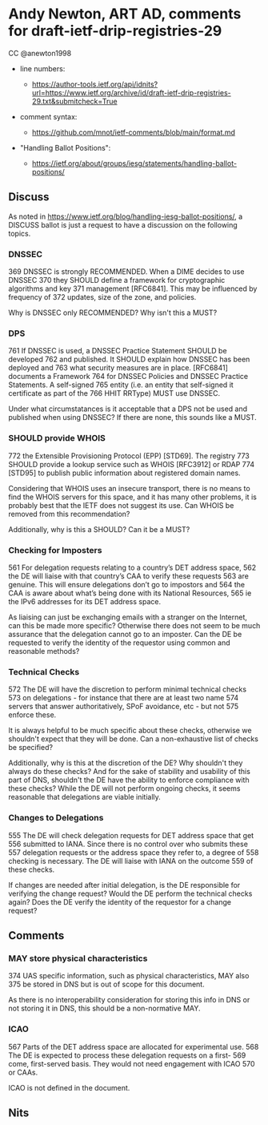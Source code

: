 # Andy Newton, ART AD, comments for draft-ietf-drip-registries-29 
CC @anewton1998

* line numbers:
  - https://author-tools.ietf.org/api/idnits?url=https://www.ietf.org/archive/id/draft-ietf-drip-registries-29.txt&submitcheck=True

* comment syntax:
  - https://github.com/mnot/ietf-comments/blob/main/format.md

* "Handling Ballot Positions":
  - https://ietf.org/about/groups/iesg/statements/handling-ballot-positions/

## Discuss

As noted in https://www.ietf.org/blog/handling-iesg-ballot-positions/,
a DISCUSS ballot is just a request to have a discussion on the following topics.

### DNSSEC

369	   DNSSEC is strongly RECOMMENDED.  When a DIME decides to use DNSSEC
370	   they SHOULD define a framework for cryptographic algorithms and key
371	   management [RFC6841].  This may be influenced by frequency of
372	   updates, size of the zone, and policies.

Why is DNSSEC only RECOMMENDED? Why isn't this a MUST?

### DPS

761	   If DNSSEC is used, a DNSSEC Practice Statement SHOULD be developed
762	   and published.  It SHOULD explain how DNSSEC has been deployed and
763	   what security measures are in place.  [RFC6841] documents a Framework
764	   for DNSSEC Policies and DNSSEC Practice Statements.  A self-signed
765	   entity (i.e. an entity that self-signed it certificate as part of the
766	   HHIT RRType) MUST use DNSSEC.

Under what circumstatances is it acceptable that a DPS not be used and
published when using DNSSEC? If there are none, this sounds like a MUST.

### SHOULD provide WHOIS

772	   the Extensible Provisioning Protocol (EPP) [STD69].  The registry
773	   SHOULD provide a lookup service such as WHOIS [RFC3912] or RDAP
774	   [STD95] to publish public information about registered domain names.

Considering that WHOIS uses an insecure transport, there is no means to find
the WHOIS servers for this space, and it has many other problems, it is probably
best that the IETF does not suggest its use. Can WHOIS be removed from this
recommendation?

Additionally, why is this a SHOULD? Can it be a MUST?

### Checking for Imposters

561	   For delegation requests relating to a country’s DET address space,
562	   the DE will liaise with that country’s CAA to verify these requests
563	   are genuine.  This will ensure delegations don’t go to impostors and
564	   the CAA is aware about what’s being done with its National Resources,
565	   ie the IPv6 addresses for its DET address space.

As liaising can just be exchanging emails with a stranger on the Internet,
can this be made more specific? Otherwise there does not seem to be much assurance
that the delegation cannot go to an imposter. Can the DE be requested to
verify the identity of the requestor using common and reasonable methods?

### Technical Checks

572	   The DE will have the discretion to perform minimal technical checks
573	   on delegations - for instance that there are at least two name
574	   servers that answer authoritatively, SPoF avoidance, etc - but not
575	   enforce these.

It is always helpful to be much specific about these checks, otherwise we
shouldn't expect that they will be done. Can a non-exhaustive list of checks
be specified?

Additionally, why is this at the discretion of the DE? Why shouldn't they
always do these checks? And for the sake of stability and usability of
this part of DNS, shouldn't the DE have the ability to enforce compliance
with these checks? While the DE will not perform ongoing checks, it seems
reasonable that delegations are viable initially.

### Changes to Delegations

555	   The DE will check delegation requests for DET address space that get
556	   submitted to IANA.  Since there is no control over who submits these
557	   delegation requests or the address space they refer to, a degree of
558	   checking is necessary.  The DE will liaise with IANA on the outcome
559	   of these checks.

If changes are needed after initial delegation, is the DE responsible for
verifying the change request? Would the DE perform the technical checks
again? Does the DE verify the identity of the requestor for a change request?

## Comments

### MAY store physical characteristics

374	   UAS specific information, such as physical characteristics, MAY also
375	   be stored in DNS but is out of scope for this document.

As there is no interoperability consideration for storing this info in DNS or not storing it in DNS, this should
be a non-normative MAY.

### ICAO

567	   Parts of the DET address space are allocated for experimental use.
568	   The DE is expected to process these delegation requests on a first-
569	   come, first-served basis.  They would not need engagement with ICAO
570	   or CAAs.

ICAO is not defined in the document.

## Nits

